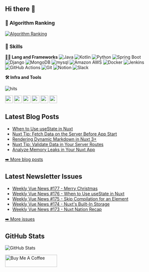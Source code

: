## Hi there 👋
### 🚩 Algorithm Ranking
[![Algorithm Ranking](https://mazassumnida.wtf/api/v2/generate_badge?boj=koreatstm)](https://solved.ac/profile/koreatstm)

### 🦾 Skills
**🧑‍💻 Lang and Frameworks**
![Java](https://img.shields.io/badge/Java-000000.svg?&style=for-the-badge) ![Kotlin](https://img.shields.io/badge/kotlin-7F52FF.svg?&style=for-the-badge&logo=kotlin&logoColor=white) ![Python](https://img.shields.io/badge/python-3776AB.svg?&style=for-the-badge&logo=python&logoColor=white) ![Spring Boot](https://img.shields.io/badge/springboot-6DB33F.svg?&style=for-the-badge&logo=springboot&logoColor=white) ![Django](https://img.shields.io/badge/django-092E20.svg?&style=for-the-badge&logo=django&logoColor=white) ![MongoDB](https://img.shields.io/badge/mongodb-47A248.svg?&style=for-the-badge&logo=mongodb&logoColor=white) ![mysql](https://img.shields.io/badge/mysql-4479A1.svg?&style=for-the-badge&logo=mysql&logoColor=white) ![Amazon AWS](https://img.shields.io/badge/amazonaws-232F3E.svg?&style=for-the-badge&logo=amazonaws&logoColor=white) ![Docker](https://img.shields.io/badge/docker-2496ED.svg?&style=for-the-badge&logo=docker&logoColor=white) ![Jenkins](https://img.shields.io/badge/jenkins-D24939.svg?&style=for-the-badge&logo=jenkins&logoColor=white) ![GitHub Actions](https://img.shields.io/badge/githubactions-2088FF.svg?&style=for-the-badge&logo=githubactions&logoColor=white) ![Git](https://img.shields.io/badge/git-F05032.svg?&style=for-the-badge&logo=git&logoColor=white) ![Notion](https://img.shields.io/badge/notion-000000.svg?&style=for-the-badge&logo=notion&logoColor=white) ![Slack](https://img.shields.io/badge/slack-4A154B.svg?&style=for-the-badge&logo=slack&logoColor=white) 

**🛠️ Infra and Tools**

![hits](https://hits.seeyoufarm.com/api/count/incr/badge.svg?url=https%3A%2F%2Fgithub.com%2Fseongjju&edge_flat=false&title=hits)

<!--
**seongjju/seongjju** is a ✨ _special_ ✨ repository because its `README.md` (this file) appears on your GitHub profile.

Here are some ideas to get you started:

- 🔭 I’m currently working on ...
- 🌱 I’m currently learning ...
- 👯 I’m looking to collaborate on ...
- 🤔 I’m looking for help with ...
- 💬 Ask me about ...
- 📫 How to reach me: ...
- 😄 Pronouns: ...
- ⚡ Fun fact: ...
-->
<p><a href="https://www.x.com/mokkapps"><img src="https://img.shields.io/badge/twitter-%231DA1F2.svg?&style=for-the-badge&logo=twitter&logoColor=white" height=25></a> <a href="https://www.linkedin.com/in/mokkapps"><img src="https://img.shields.io/badge/linkedin-%230077B5.svg?&style=for-the-badge&logo=linkedin&logoColor=white" height=25></a> <a href="https://www.instagram.com/mokkapps/"><img src="https://img.shields.io/badge/instagram-%23E4405F.svg?&style=for-the-badge&logo=instagram&logoColor=white" height=25></a> <a href="https://www.youtube.com/@mokkapps"><img src="https://img.shields.io/badge/youtube-%2312100E.svg?&style=for-the-badge&logo=youtube&logoColor=white" height=25></a> <a href="https://medium.com/@MokkappsDev"><img src="https://img.shields.io/badge/medium-%2312100E.svg?&style=for-the-badge&logo=medium&logoColor=white" height=25></a> <a href="https://dev.to/mokkapps"><img src="https://img.shields.io/badge/DEV.TO-%230A0A0A.svg?&style=for-the-badge&logo=dev-dot-to&logoColor=white" height=25></a></p>
<h2>Latest Blog Posts</h2>
  <ul>
  <li><a href=https://mokkapps.de/blog/when-to-use-use-state-in-nuxt target="_blank" rel="noreferrer nofollow">When to Use useState in Nuxt</a></li><li><a href=https://mokkapps.de/vue-tips/nuxt-fetch-data-on-the-server-before-app-start target="_blank" rel="noreferrer nofollow">Nuxt Tip: Fetch Data on the Server Before App Start</a></li><li><a href=https://mokkapps.de/blog/rendering-dynamic-markdown-in-nuxt-3 target="_blank" rel="noreferrer nofollow">Rendering Dynamic Markdown in Nuxt 3+</a></li><li><a href=https://mokkapps.de/vue-tips/validate-data-in-your-nuxt-server-routes target="_blank" rel="noreferrer nofollow">Nuxt Tip: Validate Data in Your Server Routes</a></li><li><a href=https://mokkapps.de/blog/analyze-memory-leaks-in-your-nuxt-app target="_blank" rel="noreferrer nofollow">Analyze Memory Leaks in Your Nuxt App</a></li>
  </ul>
<p><a href="https://mokkapps.de/blog">➡️ More blog posts</a></p>
<h2>Latest Newsletter Issues</h2>
  <ul>
    <li><a href=https://weekly-vue.newshttps://weekly-vue.news/issues/v2/141 target="_blank" rel="noreferrer nofollow">Weekly Vue News #177 - Merry Christmas</a></li><li><a href=https://weekly-vue.newshttps://weekly-vue.news/issues/v2/140 target="_blank" rel="noreferrer nofollow">Weekly Vue News #176 - When to Use useState in Nuxt</a></li><li><a href=https://weekly-vue.newshttps://weekly-vue.news/issues/v2/139 target="_blank" rel="noreferrer nofollow">Weekly Vue News #175 - Skip Compilation for an Element</a></li><li><a href=https://weekly-vue.newshttps://weekly-vue.news/issues/v2/138 target="_blank" rel="noreferrer nofollow">Weekly Vue News #174 - Nuxt's Built-In Storage</a></li><li><a href=https://weekly-vue.newshttps://weekly-vue.news/issues/v2/137 target="_blank" rel="noreferrer nofollow">Weekly Vue News #173 - Nuxt Nation Recap</a></li>
  </ul>
<p><a href="https://weekly-vue.news/issues">➡️ More issues</a></p>
<h2>GitHub Stats</h2>
<p><img src="https://github-readme-stats.vercel.app/api?username=mokkapps&amp;show_icons=true" alt="GitHub Stats"></p>
  <a href="https://www.buymeacoffee.com/mokkapps" target="_blank" rel="noreferrer nofollow">
      <img src="https://cdn.buymeacoffee.com/buttons/default-red.png" alt="Buy Me A Coffee" height="40" width="170" >
    </a>
